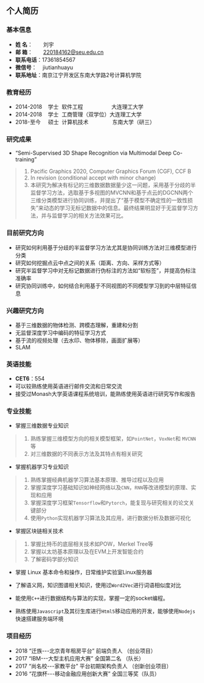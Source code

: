 ## 个人简历
### 基本信息
- **姓  名**：&nbsp;&nbsp;&nbsp;&nbsp;&nbsp;&nbsp;&nbsp;刘宇
- **邮  箱**：&nbsp;&nbsp;&nbsp;&nbsp;&nbsp;&nbsp;&nbsp;220184162@seu.edu.cn
- **联系电话**：17361854567
- **微信号**：&nbsp;&nbsp;&nbsp;&nbsp;jiutianhuayu
- **联系地址**：南京江宁开发区东南大学路2号计算机学院

### 教育经历
- 2014-2018  &nbsp;&nbsp;&nbsp;学士&nbsp;&nbsp;软件工程&nbsp;&nbsp;&nbsp;&nbsp;&nbsp;&nbsp;&nbsp;&nbsp;&nbsp;&nbsp;&nbsp;&nbsp;&nbsp;&nbsp;&nbsp;&nbsp;&nbsp;&nbsp;&nbsp;大连理工大学
- 2014-2018  &nbsp;&nbsp;&nbsp;学士&nbsp;&nbsp;工商管理（双学位）大连理工大学
- 2018-至今   &nbsp;&nbsp;&nbsp;&nbsp;硕士&nbsp;&nbsp;计算机技术&nbsp;&nbsp;&nbsp;&nbsp;&nbsp;&nbsp;&nbsp;&nbsp;&nbsp;&nbsp;&nbsp;&nbsp;&nbsp;&nbsp;&nbsp;&nbsp;东南大学（研三）

### 研究成果
- “Semi-Supervised 3D Shape Recognition via Multimodal Deep Co-training”
> 1. Pacific Graphics 2020, Computer Graphics Forum (CGF), CCF B
> 2. In revision (conditional accept with minor change)
> 3. 本研究为解决有标记的三维数据数据量少这一问题，采用基于分歧的半监督学习方法，选取基于多视图的MVCNN和基于点云的DGCNN两个三维分类模型进行协同训练，并提出了“基于模型不确定性的一致性损失”来动态的学习无标记数据中的信息。最终结果明显好于无监督学习方法，并与监督学习的相关方法效果可比。

### 目前研究方向
- 研究如何利用基于分歧的半监督学习方法尤其是协同训练方法对三维模型进行分类
- 研究如何挖掘点云中点之间的关系（距离、方向、采样方式等）
- 研究半监督学习中对无标记数据进行伪标注的方法如“软标签”，并提高伪标注准确率
- 研究协同训练中，如何结合利用基于不同视图的不同模型学习到的中层特征信息

### 兴趣研究方向
- 基于三维数据的物体检测、跨模态理解，重建和分割
- 无监督深度学习中编码的特征学习方式
- 基于流的视频处理（去水印、物体移除，画面扩展等）
- SLAM
### 英语技能
- **CET6**：554
- 可以较熟练使用英语进行邮件交流和日常交流
- 接受过Monash大学英语课程系统培训，能熟练使用英语进行研究写作和报告

### 专业技能
- 掌握三维数据专业知识
> 1. 熟练掌握三维模型方向的相关模型框架，如`PointNet`，`VoxNet`和 `MVCNN` 等
> 2. 对三维数据的不同表示方法及其特点有相关研究

- 掌握机器学习专业知识
> 1. 熟练掌握经典机器学习算法基本原理、推导过程以及应用
> 2. 掌握深度学习基础知识如神经网络以及`CNN`，`RNN`等改进模型的原理、实现和应用
> 3. 掌握深度学习框架`Tensorflow`和`Pytorch`，能复现与研究相关的论文关键部分
> 4. 使用`Python`实现机器学习算法及其应用，进行数据分析及数据可视化

- 掌握区块链相关技术
> 1. 掌握比特币的底层相关技术如POW，Merkel Tree等
> 2. 掌握以太坊基本原理以及在EVM上开发智能合约
> 3. 了解密码学部分知识

- 掌握 Linux 基本命令和操作，日常维护实验室Linux服务器

- 了解语义网，知识图谱相关知识，使用过`Word2Vec`进行词语相似度对比
- 能使用`C++`进行数据结构与算法的实现，掌握一定的socket编程。
- 熟练使用`Javascript`及其衍生库进行`Html5`移动应用的开发，能够使用`Nodejs`快速搭建服务端环境

### 项目经历
- 2018 “迁族---北京青年租房平台” 前端负责人 （创业项目）
- 2017 “IBM---大型主机应用大赛” 全国第二名 （队长）
- 2017 “尚名校---家教平台” 平台初期架构负责人 （创新创业项目）
- 2016 “花旗杯---移动金融应用创新大赛” 全国三等奖（队员）


